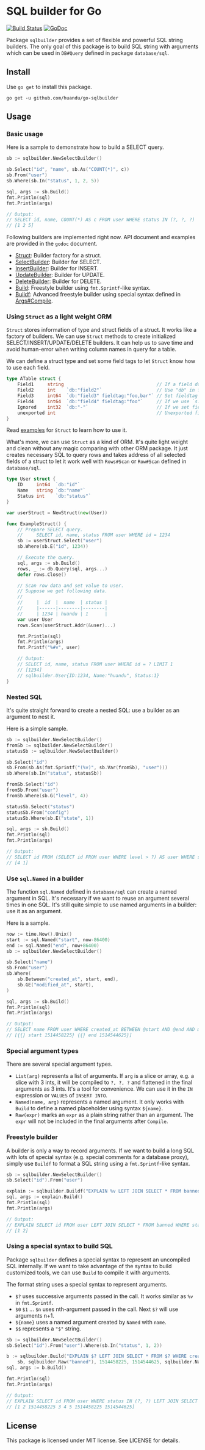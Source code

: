 # SQL builder for Go #

[![Build Status](https://travis-ci.org/huandu/go-sqlbuilder.svg?branch=master)](https://travis-ci.org/huandu/go-sqlbuilder)
[![GoDoc](https://godoc.org/github.com/huandu/go-sqlbuilder?status.svg)](https://godoc.org/github.com/huandu/go-sqlbuilder)

Package `sqlbuilder` provides a set of flexible and powerful SQL string builders. The only goal of this package is to build SQL string with arguments which can be used in `DB#Query` defined in package `database/sql`.

## Install ##

Use `go get` to install this package.

    go get -u github.com/huandu/go-sqlbuilder

## Usage ##

### Basic usage ###

Here is a sample to demonstrate how to build a SELECT query.

```go
sb := sqlbuilder.NewSelectBuilder()

sb.Select("id", "name", sb.As("COUNT(*)", c))
sb.From("user")
sb.Where(sb.In("status", 1, 2, 5))

sql, args := sb.Build()
fmt.Println(sql)
fmt.Println(args)

// Output:
// SELECT id, name, COUNT(*) AS c FROM user WHERE status IN (?, ?, ?)
// [1 2 5]
```

Following builders are implemented right now. API document and examples are provided in the `godoc` document.

* [Struct](https://godoc.org/github.com/huandu/go-sqlbuilder#Struct): Builder factory for a struct.
* [SelectBuilder](https://godoc.org/github.com/huandu/go-sqlbuilder#SelectBuilder): Builder for SELECT.
* [InsertBuilder](https://godoc.org/github.com/huandu/go-sqlbuilder#InsertBuilder): Builder for INSERT.
* [UpdateBuilder](https://godoc.org/github.com/huandu/go-sqlbuilder#UpdateBuilder): Builder for UPDATE.
* [DeleteBuilder](https://godoc.org/github.com/huandu/go-sqlbuilder#DeleteBuilder): Builder for DELETE.
* [Build](https://godoc.org/github.com/huandu/go-sqlbuilder#Build): Freestyle builder using `fmt.Sprintf`-like syntax.
* [Buildf](https://godoc.org/github.com/huandu/go-sqlbuilder#Buildf): Advanced freestyle builder using special syntax defined in [Args#Compile](https://godoc.org/github.com/huandu/go-sqlbuilder#Args.Compile).

### Using `Struct` as a light weight ORM ###

`Struct` stores information of type and struct fields of a struct. It works like a factory of builders. We can use `Struct` methods to create initialized SELECT/INSERT/UPDATE/DELETE builders. It can help us to save time and avoid human-error when writing column names in query for a table.

We can define a struct type and set some field tags to let `Struct` know how to use each field.

```go
type ATable struct {
    Field1     string                                  // If a field doesn't has a tag, use "Field1" as column name in SQL.
    Field2     int    `db:"field2"`                    // Use "db" in field tag to set column name used in SQL.
    Field3     int64  `db:"field3" fieldtag:"foo,bar"` // Set fieldtag to a field. We can use methods like `Struct#SelectForTag` to use it.
    Field4     int64  `db:"field4" fieldtag:"foo"`     // If we use `s.SelectForTag(table, "foo")`, columnes of SELECT are field3 and field3.
    Ignored    int32  `db:"-"`                         // If we set field name as "-", Struct will ignore it.
    unexported int                                     // Unexported field is not visible to Struct.
}
```

Read [examples](https://godoc.org/github.com/huandu/go-sqlbuilder#Struct) for `Struct` to learn how to use it.

What's more, we can use `Struct` as a kind of ORM. It's quite light weight and clean without any magic comparing with other ORM package. It just creates necessary SQL to query rows and takes address of all selected fields of a struct to let it work well with `Rows#Scan` or `Row#Scan` defined in `database/sql`.

```go
type User struct {
    ID     int64  `db:"id"`
    Name   string `db:"name"`
    Status int    `db:"status"`
}

var userStruct = NewStruct(new(User))

func ExampleStruct() {
    // Prepare SELECT query.
    //     SELECT id, name, status FROM user WHERE id = 1234
    sb := userStruct.Select("user")
    sb.Where(sb.E("id", 1234))

    // Execute the query.
    sql, args := sb.Build()
    rows, _ := db.Query(sql, args...)
    defer rows.Close()

    // Scan row data and set value to user.
    // Suppose we get following data.
    //
    //     |  id  |  name  | status |
    //     |------|--------|--------|
    //     | 1234 | huandu | 1      |
    var user User
    rows.Scan(userStruct.Addr(&user)...)

    fmt.Println(sql)
    fmt.Println(args)
    fmt.Printf("%#v", user)

    // Output:
    // SELECT id, name, status FROM user WHERE id = ? LIMIT 1
    // [1234]
    // sqlbuilder.User{ID:1234, Name:"huandu", Status:1}
}
```

### Nested SQL ###

It's quite straight forward to create a nested SQL: use a builder as an argument to nest it.

Here is a simple sample.

```go
sb := sqlbuilder.NewSelectBuilder()
fromSb := sqlbuilder.NewSelectBuilder()
statusSb := sqlbuilder.NewSelectBuilder()

sb.Select("id")
sb.From(sb.As(fmt.Sprintf("(%v)", sb.Var(fromSb), "user")))
sb.Where(sb.In("status", statusSb))

fromSb.Select("id")
fromSb.From("user")
fromSb.Where(sb.G("level", 4))

statusSb.Select("status")
statusSb.From("config")
statusSb.Where(sb.E("state", 1))

sql, args := sb.Build()
fmt.Println(sql)
fmt.Println(args)

// Output:
// SELECT id FROM (SELECT id FROM user WHERE level > ?) AS user WHERE status IN (SELECT status FROM config WHERE state = ?)
// [4 1]
```

### Use `sql.Named` in a builder ###

The function `sql.Named` defined in `database/sql` can create a named argument in SQL. It's necessary if we want to reuse an argument several times in one SQL. It's still quite simple to use named arguments in a builder: use it as an argument.

Here is a sample.

```go
now := time.Now().Unix()
start := sql.Named("start", now-86400)
end := sql.Named("end", now+86400)
sb := sqlbuilder.NewSelectBuilder()

sb.Select("name")
sb.From("user")
sb.Where(
    sb.Between("created_at", start, end),
    sb.GE("modified_at", start),
)

sql, args := sb.Build()
fmt.Println(sql)
fmt.Println(args)

// Output:
// SELECT name FROM user WHERE created_at BETWEEN @start AND @end AND modified_at >= @start
// [{{} start 1514458225} {{} end 1514544625}]
```

### Special argument types ###

There are several special argument types.

* `List(arg)` represents a list of arguments. If `arg` is a slice or array, e.g. a slice with 3 ints, it will be compiled to `?, ?, ?` and flattened in the final arguments as 3 ints. It's a tool for convenience. We can use it in the `IN` expression or `VALUES` of `INSERT INTO`.
* `Named(name, arg)` represents a named argument. It only works with `Build` to define a named placeholder using syntax `${name}`.
* `Raw(expr)` marks an `expr` as a plain string rather than an argument. The `expr` will not be included in the final arguments after `Compile`.

### Freestyle builder ###

A builder is only a way to record arguments. If we want to build a long SQL with lots of special syntax (e.g. special comments for a database proxy), simply use `Buildf` to format a SQL string using a `fmt.Sprintf`-like syntax.

```go
sb := sqlbuilder.NewSelectBuilder()
sb.Select("id").From("user")

explain := sqlbuilder.Buildf("EXPLAIN %v LEFT JOIN SELECT * FROM banned WHERE state IN (%v, %v)", sb, 1, 2)
sql, args := explain.Build()
fmt.Println(sql)
fmt.Println(args)

// Output:
// EXPLAIN SELECT id FROM user LEFT JOIN SELECT * FROM banned WHERE state IN (?, ?)
// [1 2]
```

### Using a special syntax to build SQL ###

Package `sqlbuilder` defines a special syntax to represent an uncompiled SQL internally. If we want to take advantage of the syntax to build customized tools, we can use `Build` to compile it with arguments.

The format string uses a special syntax to represent arguments.

* `$?` uses successive arguments passed in the call. It works similar as `%v` in `fmt.Sprintf`.
* `$0` `$1` ... `$n` uses nth-argument passed in the call. Next `$?` will use arguments n+1.
* `${name}` uses a named argument created by `Named` with `name`.
* `$$` represents a `"$"` string.

```go
sb := sqlbuilder.NewSelectBuilder()
sb.Select("id").From("user").Where(sb.In("status", 1, 2))

b := sqlbuilder.Build("EXPLAIN $? LEFT JOIN SELECT * FROM $? WHERE created_at > $? AND state IN (${states}) AND modified_at BETWEEN $2 AND $?",
    sb, sqlbuilder.Raw("banned"), 1514458225, 1514544625, sqlbuilder.Named("states", sqlbuilder.List([]int{3, 4, 5})))
sql, args := b.Build()

fmt.Println(sql)
fmt.Println(args)

// Output:
// EXPLAIN SELECT id FROM user WHERE status IN (?, ?) LEFT JOIN SELECT * FROM banned WHERE created_at > ? AND state IN (?, ?, ?) AND modified_at BETWEEN ? AND ?
// [1 2 1514458225 3 4 5 1514458225 1514544625]
```

## License ##

This package is licensed under MIT license. See LICENSE for details.